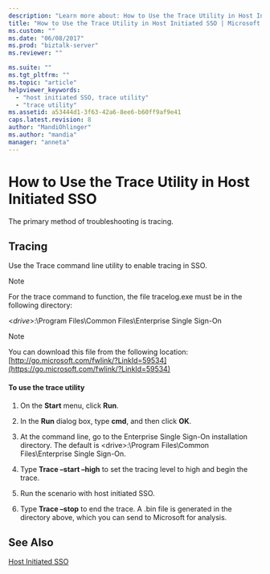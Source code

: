 ```yaml
---
description: "Learn more about: How to Use the Trace Utility in Host Initiated SSO"
title: "How to Use the Trace Utility in Host Initiated SSO | Microsoft Docs"
ms.custom: ""
ms.date: "06/08/2017"
ms.prod: "biztalk-server"
ms.reviewer: ""

ms.suite: ""
ms.tgt_pltfrm: ""
ms.topic: "article"
helpviewer_keywords:
  - "host initiated SSO, trace utility"
  - "trace utility"
ms.assetid: a53444d1-3f63-42a6-8ee6-b60ff9af9e41
caps.latest.revision: 8
author: "MandiOhlinger"
ms.author: "mandia"
manager: "anneta"
---
```

# How to Use the Trace Utility in Host Initiated SSO
The primary method of troubleshooting is tracing.

## Tracing
 Use the Trace command line utility to enable tracing in SSO.

> [!NOTE]
>  For the trace command to function, the file tracelog.exe must be in the following directory:
>
>  \<*drive*\>:\Program Files\Common Files\Enterprise Single Sign-On

> [!NOTE]
>  You can download this file from the following location: [http://go.microsoft.com/fwlink/?LinkId=59534](https://go.microsoft.com/fwlink/?LinkId=59534)

#### To use the trace utility

1.  On the **Start** menu, click **Run**.

2.  In the **Run** dialog box, type **cmd**, and then click **OK**.

3.  At the command line, go to the Enterprise Single Sign-On installation directory. The default is \<drive\>:\Program Files\Common Files\Enterprise Single Sign-On.

4.  Type **Trace –start –high** to set the tracing level to high and begin the trace.

5.  Run the scenario with host initiated SSO.

6.  Type **Trace –stop** to end the trace. A .bin file is generated in the directory above, which you can send to Microsoft for analysis.

## See Also
 [Host Initiated SSO](../core/host-initiated-sso.md)

